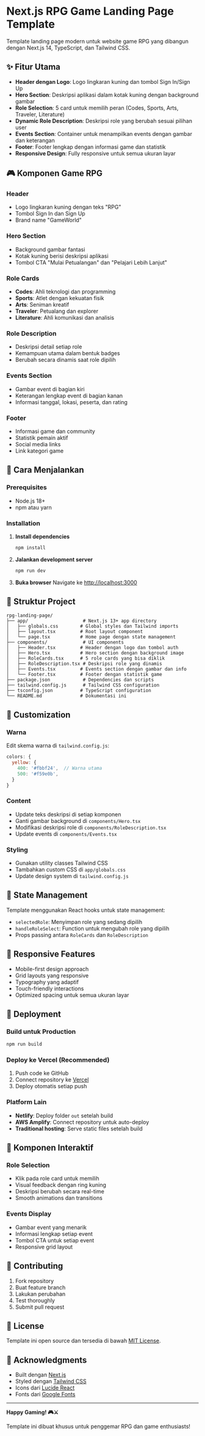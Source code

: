 # Next.js RPG Game Landing Page Template

Template landing page modern untuk website game RPG yang dibangun dengan Next.js 14, TypeScript, dan Tailwind CSS.

## ✨ Fitur Utama

- **Header dengan Logo**: Logo lingkaran kuning dan tombol Sign In/Sign Up
- **Hero Section**: Deskripsi aplikasi dalam kotak kuning dengan background gambar
- **Role Selection**: 5 card untuk memilih peran (Codes, Sports, Arts, Traveler, Literature)
- **Dynamic Role Description**: Deskripsi role yang berubah sesuai pilihan user
- **Events Section**: Container untuk menampilkan events dengan gambar dan keterangan
- **Footer**: Footer lengkap dengan informasi game dan statistik
- **Responsive Design**: Fully responsive untuk semua ukuran layar

## 🎮 Komponen Game RPG

### Header
- Logo lingkaran kuning dengan teks "RPG"
- Tombol Sign In dan Sign Up
- Brand name "GameWorld"

### Hero Section
- Background gambar fantasi
- Kotak kuning berisi deskripsi aplikasi
- Tombol CTA "Mulai Petualangan" dan "Pelajari Lebih Lanjut"

### Role Cards
- **Codes**: Ahli teknologi dan programming
- **Sports**: Atlet dengan kekuatan fisik
- **Arts**: Seniman kreatif
- **Traveler**: Petualang dan explorer
- **Literature**: Ahli komunikasi dan analisis

### Role Description
- Deskripsi detail setiap role
- Kemampuan utama dalam bentuk badges
- Berubah secara dinamis saat role dipilih

### Events Section
- Gambar event di bagian kiri
- Keterangan lengkap event di bagian kanan
- Informasi tanggal, lokasi, peserta, dan rating

### Footer
- Informasi game dan community
- Statistik pemain aktif
- Social media links
- Link kategori game

## 🚀 Cara Menjalankan

### Prerequisites
- Node.js 18+
- npm atau yarn

### Installation
1. **Install dependencies**
   ```bash
   npm install
   ```

2. **Jalankan development server**
   ```bash
   npm run dev
   ```

3. **Buka browser**
   Navigate ke [http://localhost:3000](http://localhost:3000)

## 📁 Struktur Project

```
rpg-landing-page/
├── app/                    # Next.js 13+ app directory
│   ├── globals.css        # Global styles dan Tailwind imports
│   ├── layout.tsx         # Root layout component
│   └── page.tsx           # Home page dengan state management
├── components/             # UI components
│   ├── Header.tsx         # Header dengan logo dan tombol auth
│   ├── Hero.tsx           # Hero section dengan background image
│   ├── RoleCards.tsx      # 5 role cards yang bisa diklik
│   ├── RoleDescription.tsx # Deskripsi role yang dinamis
│   ├── Events.tsx         # Events section dengan gambar dan info
│   └── Footer.tsx         # Footer dengan statistik game
├── package.json            # Dependencies dan scripts
├── tailwind.config.js      # Tailwind CSS configuration
├── tsconfig.json          # TypeScript configuration
└── README.md              # Dokumentasi ini
```

## 🎨 Customization

### Warna
Edit skema warna di `tailwind.config.js`:
```javascript
colors: {
  yellow: {
    400: '#fbbf24',  // Warna utama
    500: '#f59e0b',
  }
}
```

### Content
- Update teks deskripsi di setiap komponen
- Ganti gambar background di `components/Hero.tsx`
- Modifikasi deskripsi role di `components/RoleDescription.tsx`
- Update events di `components/Events.tsx`

### Styling
- Gunakan utility classes Tailwind CSS
- Tambahkan custom CSS di `app/globals.css`
- Update design system di `tailwind.config.js`

## 🔧 State Management

Template menggunakan React hooks untuk state management:
- `selectedRole`: Menyimpan role yang sedang dipilih
- `handleRoleSelect`: Function untuk mengubah role yang dipilih
- Props passing antara `RoleCards` dan `RoleDescription`

## 📱 Responsive Features

- Mobile-first design approach
- Grid layouts yang responsive
- Typography yang adaptif
- Touch-friendly interactions
- Optimized spacing untuk semua ukuran layar

## 🚀 Deployment

### Build untuk Production
```bash
npm run build
```

### Deploy ke Vercel (Recommended)
1. Push code ke GitHub
2. Connect repository ke [Vercel](https://vercel.com)
3. Deploy otomatis setiap push

### Platform Lain
- **Netlify**: Deploy folder `out` setelah build
- **AWS Amplify**: Connect repository untuk auto-deploy
- **Traditional hosting**: Serve static files setelah build

## 🎯 Komponen Interaktif

### Role Selection
- Klik pada role card untuk memilih
- Visual feedback dengan ring kuning
- Deskripsi berubah secara real-time
- Smooth animations dan transitions

### Events Display
- Gambar event yang menarik
- Informasi lengkap setiap event
- Tombol CTA untuk setiap event
- Responsive grid layout

## 🤝 Contributing

1. Fork repository
2. Buat feature branch
3. Lakukan perubahan
4. Test thoroughly
5. Submit pull request

## 📄 License

Template ini open source dan tersedia di bawah [MIT License](LICENSE).

## 🙏 Acknowledgments

- Built dengan [Next.js](https://nextjs.org/)
- Styled dengan [Tailwind CSS](https://tailwindcss.com/)
- Icons dari [Lucide React](https://lucide.dev/)
- Fonts dari [Google Fonts](https://fonts.google.com/)

---

**Happy Gaming! 🎮⚔️**

Template ini dibuat khusus untuk penggemar RPG dan game enthusiasts!
